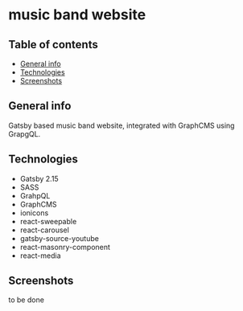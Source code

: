 # music band website

## Table of contents
* [General info](#general-info)
* [Technologies](#technologies)
* [Screenshots](#screenshots)

## General info
Gatsby based music band website, integrated with GraphCMS using GrapgQL. 

## Technologies
* Gatsby 2.15
* SASS
* GrahpQL
* GraphCMS
* ionicons
* react-sweepable
* react-carousel
* gatsby-source-youtube
* react-masonry-component
* react-media

## Screenshots

to be done
